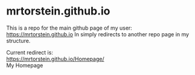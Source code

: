 # mrtorstein.github.io
This is a repo for the main github page of my user: https://mrtorstein.github.io
In simply redirects to another repo page in my structure.

Current redirect is:  
https://mrtorstein.github.io/Homepage/  
My Homepage
